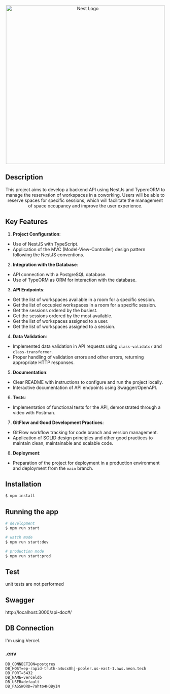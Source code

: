 <p align="center">
  <img src="https://riwi.io/wp-content/uploads/2023/07/Fondo-claro-logo.png" width="500" alt="Nest Logo" />
</p>

[circleci-image]: https://img.shields.io/circleci/build/github/nestjs/nest/master?token=abc123def456
[circleci-url]: https://circleci.com/gh/nestjs/nest

  

## Description

<p align="center">This project aims to develop a backend API using NestJs and TyperoORM to manage the reservation of workspaces in a coworking. Users will be able to reserve spaces for specific sessions, which will facilitate the management of space occupancy and improve the user experience.</p>
    <p align="center">

## Key Features

1. **Project Configuration**:
 - Use of NestJS with TypeScript.
 - Application of the MVC (Model-View-Controller) design pattern following the NestJS conventions.

2. **Integration with the Database**:
 - API connection with a PostgreSQL database.
 - Use of TypeORM as ORM for interaction with the database.

3. **API Endpoints**:
 - Get the list of workspaces available in a room for a specific session.
 - Get the list of occupied workspaces in a room for a specific session.
 - Get the sessions ordered by the busiest.
 - Get the sessions ordered by the most available.
 - Get the list of workspaces assigned to a user.
 - Get the list of workspaces assigned to a session.

4. **Data Validation**:
 - Implemented data validation in API requests using `class-validator` and `class-transformer`.
 - Proper handling of validation errors and other errors, returning appropriate HTTP responses.

5. **Documentation**:
 - Clear README with instructions to configure and run the project locally.
 - Interactive documentation of API endpoints using Swagger/OpenAPI.

6. **Tests**:
 - Implementation of functional tests for the API, demonstrated through a video with Postman.

7. **GitFlow and Good Development Practices**:
 - GitFlow workflow tracking for code branch and version management.
 - Application of SOLID design principles and other good practices to maintain clean, maintainable and scalable code.

8. **Deployment**:
 - Preparation of the project for deployment in a production environment and deployment from the `main` branch.


## Installation

```bash
$ npm install
```

## Running the app

```bash
# development
$ npm run start

# watch mode
$ npm run start:dev

# production mode
$ npm run start:prod
```

## Test

unit tests are not performed

## Swagger

http://localhost:3000/api-doc#/

## DB Connection

I'm using Vercel.

### .env

```env
DB_CONNECTION=postgres
DB_HOST=ep-rapid-truth-a4ucx8hj-pooler.us-east-1.aws.neon.tech
DB_PORT=5432
DB_NAME=verceldb
DB_USER=default
DB_PASSWORD=7ahto4HQByIN
